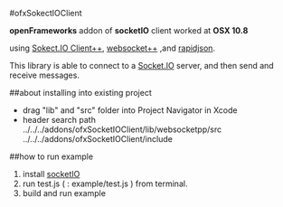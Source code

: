 #ofxSokectIOClient

**openFrameworks** addon of **socketIO** client worked at **OSX 10.8**

using [Sokect.IO Client++](https://github.com/ebshimizu/socket.io-clientpp),  [websocket++](https://github.com/zaphoyd/websocketpp) ,and [rapidjson](http://code.google.com/p/rapidjson/).

This library is able to connect to a [Socket.IO](https://github.com/LearnBoost/socket.io) server, and then send and receive messages.

##about installing into existing project

* drag "lib" and "src" folder into Project Navigator in Xcode
* header search path
../../../addons/ofxSocketIOClient/lib/websocketpp/src
../../../addons/ofxSocketIOClient/include

##how to run example
1. install [socketIO](http://socket.io/#how-to-use)
2. run test.js ( : example/test.js ) from terminal.
3. build and run example
